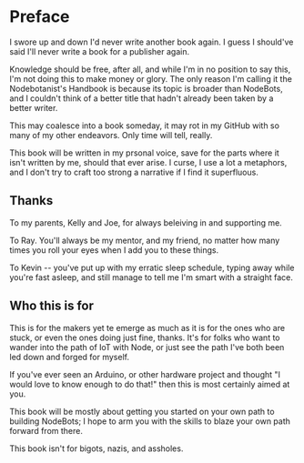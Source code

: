 # Preface

I swore up and down I'd never write another book again. I guess I should've said I'll never write a book for a publisher again.

Knowledge should be free, after all, and while I'm in no position to say this, I'm not doing this to make money or glory. The only reason I'm calling it the Nodebotanist's Handbook is because its topic is broader than NodeBots, and I couldn't think of a better title that hadn't already been taken by a better writer.

This may coalesce into a book someday, it may rot in my GitHub with so many of my other endeavors. Only time will tell, really.

This book will be written in my prsonal voice, save for the parts where it isn't written by me, should that ever arise. I curse, I use a lot a metaphors, and I don't try to craft too strong a narrative if I find it superfluous.

## Thanks

To my parents, Kelly and Joe, for always beleiving in and supporting me.

To Ray. You'll always be my mentor, and my friend, no matter how many times you roll your eyes when I add you to these things.

To Kevin -- you've put up with my erratic sleep schedule, typing away while you're fast asleep, and still manage to tell me I'm smart with a straight face.

## Who this is for

This is for the makers yet te emerge as much as it is for the ones who are stuck, or even the ones doing just fine, thanks. It's for folks who want to wander into the path of IoT with Node, or just see the path I've both been led down and forged for myself.

If you've ever seen an Arduino, or other hardware project and thought "I would love to know enough to do that!" then this is most certainly aimed at you.

This book will be mostly about getting you started on your own path to building NodeBots; I hope to arm you with the skills to blaze your own path forward from there.

This book isn't for bigots, nazis, and assholes.



